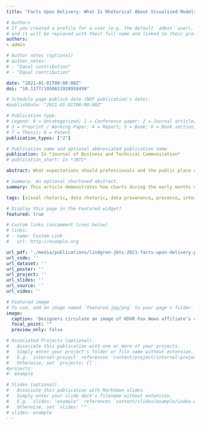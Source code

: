 ```yaml
---
title: "Facts Upon Delivery: What Is Rhetorical About Visualized Models?"

# Authors
# If you created a profile for a user (e.g. the default `admin` user), write the username (folder name) here 
# and it will be replaced with their full name and linked to their profile.
authors:
- admin

# Author notes (optional)
# author_notes:
# - "Equal contribution"
# - "Equal contribution"

date: "2021-01-01T00:00:00Z"
doi: "10.1177/1050651920958499"

# Schedule page publish date (NOT publication's date).
#publishDate: "2021-01-01T00:00:00Z"

# Publication type.
# Legend: 0 = Uncategorized; 1 = Conference paper; 2 = Journal article;
# 3 = Preprint / Working Paper; 4 = Report; 5 = Book; 6 = Book section;
# 7 = Thesis; 8 = Patent
publication_types: ["2"]

# Publication name and optional abbreviated publication name.
publication: In *Journal of Business and Technical Communication*
# publication_short: In *JBTC*

abstract: What expectations should professionals and the public place on visuals to communicate the uncertainties of complex phenomena? This article demonstrates how charts during the early months of the COVID-19 pandemic articulated visual arguments yet also required extended communicative support upon their delivery. The author examines one well-circulated chart comparing COVID-19 case trends per country and highlights its rhetoric by contrasting its design decisions with those of other charts and reports created as the pandemic initially unfolded. To help nonexpert audiences, the author suggests that professional communicators and designers incorporate more contextual information about the data and notable design choices.

# Summary. An optional shortened abstract.
summary: This article demonstrates how charts during the early months of the COVID-19 pandemic articulated visual arguments yet also required extended communicative support upon their delivery.

tags: [visual rhetoric, data rhetoric, data provenance, presence, interpretive levels]

# Display this page in the Featured widget?
featured: true

# Custom links (uncomment lines below)
# links:
# - name: Custom Link
#   url: http://example.org

url_pdf: './media/publications/lindgren-jbtc-2021-facts-upon-delivery.pdf'
url_code: ''
url_dataset: ''
url_poster: ''
url_project: ''
url_slides: ''
url_source: ''
url_video: ''

# Featured image
# To use, add an image named `featured.jpg/png` to your page's folder. 
image:
  caption: 'Designers circulate an image of KDVR Fox News affiliate’s chart (top half), which does not clarify its provenance, confirmed context, or skewed y-axis (Obasanjo, 2020). In the bottom chart (bottom half), I contrast KDVR’s reporting timeframe (gray box) against the complete data and variation in case totals.'
  focal_point: ""
  preview_only: false

# Associated Projects (optional).
#   Associate this publication with one or more of your projects.
#   Simply enter your project's folder or file name without extension.
#   E.g. `internal-project` references `content/project/internal-project/index.md`.
#   Otherwise, set `projects: []`.
#projects:
#- example

# Slides (optional).
#   Associate this publication with Markdown slides.
#   Simply enter your slide deck's filename without extension.
#   E.g. `slides: "example"` references `content/slides/example/index.md`.
#   Otherwise, set `slides: ""`.
# slides: example
---
```


